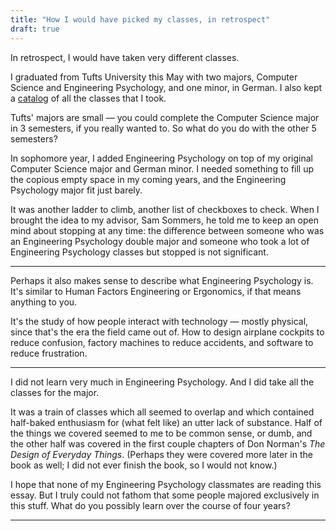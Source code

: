 ```yaml
---
title: "How I would have picked my classes, in retrospect"
draft: true
---
```


In retrospect, I would have taken very different classes.

I graduated from Tufts University this May with two majors, Computer Science and Engineering Psychology, and one minor, in German. I also kept a [catalog](https://tufts.ben.page) of all the classes that I took.

Tufts' majors are small — you could complete the Computer Science major in 3 semesters, if you really wanted to. So what do you do with the other 5 semesters?

In sophomore year, I added Engineering Psychology on top of my original Computer Science major and German minor. I needed something to fill up the copious empty space in my coming years, and the Engineering Psychology major fit just barely.

It was another ladder to climb, another list of checkboxes to check. When I brought the idea to my advisor, Sam Sommers, he told me to keep an open mind about stopping at any time: the difference between someone who was an Engineering Psychology double major and someone who took a lot of Engineering Psychology classes but stopped is not significant.

---

Perhaps it also makes sense to describe what Engineering Psychology is. It's similar to Human Factors Engineering or Ergonomics, if that means anything to you.

It's the study of how people interact with technology — mostly physical, since that's the era the field came out of. How to design airplane cockpits to reduce confusion, factory machines to reduce accidents, and software to reduce frustration.

---

I did not learn very much in Engineering Psychology. And I did take all the classes for the major.

It was a train of classes which all seemed to overlap and which contained half-baked enthusiasm for (what felt like) an utter lack of substance. Half of the things we covered seemed to me to be common sense, or dumb, and the other half was covered in the first couple chapters of Don Norman's *The Design of Everyday Things*. (Perhaps they were covered more later in the book as well; I did not ever finish the book, so I would not know.)

I hope that none of my Engineering Psychology classmates are reading this essay. But I truly could not fathom that some people majored exclusively in this stuff. What do you possibly learn over the course of four years?

---